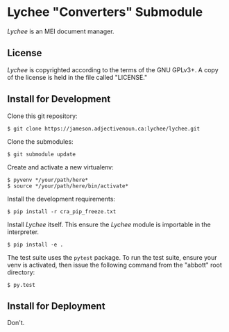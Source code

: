 Lychee "Converters" Submodule
=============================

*Lychee* is an MEI document manager.

License
-------

*Lychee* is copyrighted according to the terms of the GNU GPLv3+. A copy of the license is held in
the file called "LICENSE."

Install for Development
-----------------------

Clone this git repository:

    $ git clone https://jameson.adjectivenoun.ca:lychee/lychee.git

Clone the submodules:

    $ git submodule update

Create and activate a new virtualenv:

    $ pyvenv */your/path/here*
    $ source */your/path/here/bin/activate*

Install the development requirements:

    $ pip install -r cra_pip_freeze.txt

Install *Lychee* itself. This ensure the *Lychee* module is importable in the interpreter.

    $ pip install -e .

The test suite uses the ``pytest`` package. To run the test suite, ensure your venv is activated,
then issue the following command from the "abbott" root directory:

    $ py.test

Install for Deployment
----------------------

Don't.
